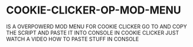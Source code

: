 # COOKIE-CLICKER-OP-MOD-MENU
IS A OVERPOWERD MOD MENU FOR COOKIE CLICKER
GO TO AND COPY THE SCRIPT AND PASTE IT INTO CONSOLE IN COOKIE CLICKER JUST WATCH A VIDEO HOW TO PASTE STUFF IN CONSOLE
